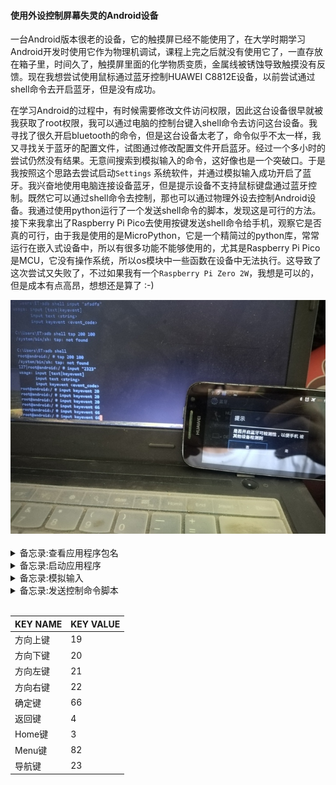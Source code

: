 #### 使用外设控制屏幕失灵的Android设备

一台Android版本很老的设备，它的触摸屏已经不能使用了，在大学时期学习Android开发时使用它作为物理机调试，课程上完之后就没有使用它了，一直存放在箱子里，时间久了，触摸屏里面的化学物质变质，金属线被锈蚀导致触摸没有反馈。现在我想尝试使用鼠标通过蓝牙控制HUAWEI C8812E设备，以前尝试通过shell命令去开启蓝牙，但是没有成功。

在学习Android的过程中，有时候需要修改文件访问权限，因此这台设备很早就被我获取了root权限，我可以通过电脑的控制台键入shell命令去访问这台设备。我寻找了很久开启bluetooth的命令，但是这台设备太老了，命令似乎不太一样，我又寻找关于蓝牙的配置文件，试图通过修改配置文件开启蓝牙。经过一个多小时的尝试仍然没有结果。无意间搜索到模拟输入的命令，这好像也是一个突破口。于是我按照这个思路去尝试启动`Settings` 系统软件，并通过模拟输入成功开启了蓝牙。我兴奋地使用电脑连接设备蓝牙，但是提示设备不支持鼠标键盘通过蓝牙控制。既然它可以通过shell命令去控制，那也可以通过物理外设去控制Android设备。我通过使用python运行了一个发送shell命令的脚本，发现这是可行的方法。接下来我拿出了Raspberry Pi Pico去使用按键发送shell命令给手机，观察它是否真的可行，由于我是使用的是MicroPython，它是一个精简过的python库，常常运行在嵌入式设备中，所以有很多功能不能够使用的，尤其是Raspberry Pi Pico是MCU，它没有操作系统，所以os模块中一些函数在设备中无法执行。这导致了这次尝试又失败了，不过如果我有一个`Raspberry Pi Zero 2W`，我想是可以的，但是成本有点高昂，想想还是算了 :-)



<div><center><img src="Articles/20240607/shell.jpg" style="zoom:80%;"></center></div><br>



<details>
<summary>备忘录:查看应用程序包名</summary>

```shell
adb shell pm list package
```

</details>



<details>
<summary>备忘录:启动应用程序</summary>

```shell
adb shell am start PACKAGE NAME
```

</details>



<details>
    <summary>备忘录:模拟输入</summary>

```shell
adb shell input keyevent 19
```

</details>


<details>
    <summary>备忘录:发送控制命令脚本</summary>

```python
import os
os.popen("adb shell input keyevent 20")
```

</details>

<br>

| KEY NAME | KEY VALUE |
| -------- | --------- |
| 方向上键 | 19        |
| 方向下键 | 20        |
| 方向左键 | 21        |
| 方向右键 | 22        |
| 确定键   | 66        |
| 返回键   | 4         |
| Home键   | 3         |
| Menu键   | 82        |
| 导航键   | 23        |

